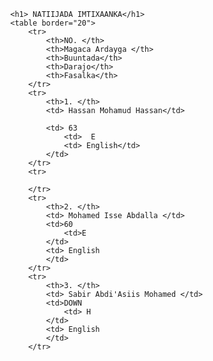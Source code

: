 <!Doctype html>
<html>
    <title> Natiijo</title>
    <head>
        <link rel="stylesheet" href="english.css"/>
        <body>  
        
            <h1> NATIIJADA IMTIXAANKA</h1>
            <table border="20">
                <tr>
                    <th>NO. </th>
                    <th>Magaca Ardayga </th>
                    <th>Buuntada</th>
                    <th>Darajo</th>
                    <th>Fasalka</th>
                </tr>
                <tr>
                    <th>1. </th>
                    <td> Hassan Mohamud Hassan</td>
                   
                    <td> 63
                        <td>  E
                        <td> English</td>
                    </td>
                </tr>
                <tr>
                    
                </tr>
                <tr>
                    <th>2. </th>
                    <td> Mohamed Isse Abdalla </td>
                    <td>60  
                        <td>E
                    </td> 
                    <td> English
                    </td>
                </tr>
                <tr>
                    <th>3. </th>
                    <td> Sabir Abdi'Asiis Mohamed </td>
                    <td>DOWN
                        <td> H
                    </td>
                    <td> English
                    </td>
                </tr>
                
                  
          
